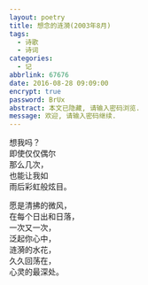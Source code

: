 ```yaml
---
layout: poetry
title: 想念的涟漪(2003年8月)
tags:
  - 诗歌
  - 诗词
categories:
  - 记
abbrlink: 67676
date: 2016-08-28 09:09:00
encrypt: true
password: BrUx
abstract: 本文已隐藏, 请输入密码浏览.
message: 欢迎, 请输入密码继续.
---
```

想我吗？  
即使仅仅偶尔  
那么几次，  
也能让我如  
雨后彩虹般炫目。  

愿是清拂的微风，  
在每个日出和日落，  
一次又一次，  
泛起你心中，  
涟漪的水花，  
久久回荡在，  
心灵的最深处。    